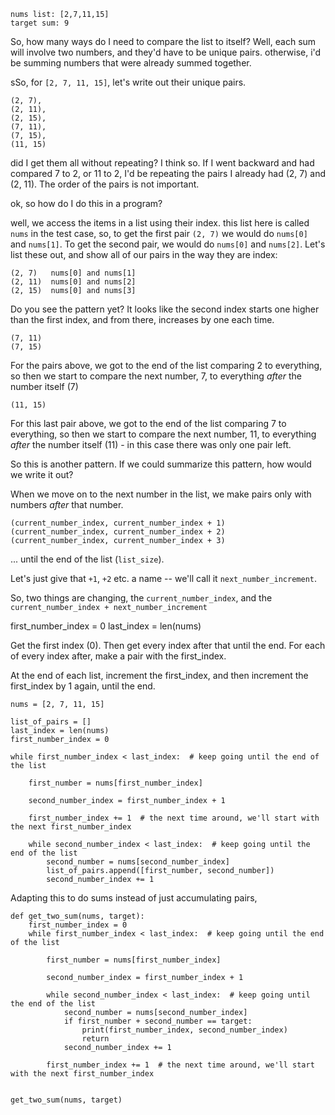 
```
nums list: [2,7,11,15]
target sum: 9
```

So, how many ways do I need to compare the list to itself?
Well, each sum will involve two numbers, and they'd have to be unique pairs.
otherwise, i'd be summing numbers that were already summed together.

sSo, for `[2, 7, 11, 15]`, let's write out their unique pairs.

```
(2, 7),
(2, 11),
(2, 15),
(7, 11),
(7, 15),
(11, 15)
```

did I get them all without repeating? I think so. If I went backward and had compared 7 to 2, or 11 to 2, I'd be repeating the pairs I already had (2, 7) and (2, 11). The order of the pairs is not important.

ok, so how do I do this in a program?

well, we access the items in a list using their index. this list here is called `nums` in the test case, so,
to get the first pair `(2, 7)` we would do `nums[0]` and `nums[1]`. To get the second pair, 
we would do `nums[0]` and `nums[2]`. Let's list these out, and show all of our pairs in the way they are index:

```
(2, 7)   nums[0] and nums[1]
(2, 11)  nums[0] and nums[2]
(2, 15)  nums[0] and nums[3]
```

Do you see the pattern yet? It looks like the second index starts one higher than the first index, and from there, increases by one each time.

```
(7, 11)  
(7, 15)
```

For the pairs above, we got to the end of the list comparing 2 to everything, so then we start
to compare the next number, 7, to everything *after* the number itself (7)

```
(11, 15)
```

For this last pair above, we got to the end of the list comparing 7 to everything, so then we start
to compare the next number, 11, to everything _after_ the number itself (11) - in this case there was only one pair left.


So this is another pattern. If we could summarize this pattern, how would we write it out?

When we move on to the next number in the list, we make pairs only with numbers *after* that number.

```
(current_number_index, current_number_index + 1)
(current_number_index, current_number_index + 2)
(current_number_index, current_number_index + 3)
```

... until the end of the list (`list_size`).

Let's just give that `+1`, `+2` etc. a name -- we'll call it `next_number_increment`.

So, two things are changing, the `current_number_index`, and the `current_number_index + next_number_increment`

first_number_index = 0
last_index = len(nums)

Get the first index (0). Then get every index after that until the end.
For each of every index after, make a pair with the first_index.

At the end of each list, increment the first_index, and then increment the first_index by 1 again, until the end.

```
nums = [2, 7, 11, 15]

list_of_pairs = []
last_index = len(nums)
first_number_index = 0

while first_number_index < last_index:  # keep going until the end of the list

    first_number = nums[first_number_index]

    second_number_index = first_number_index + 1

    first_number_index += 1  # the next time around, we'll start with the next first_number_index

    while second_number_index < last_index:  # keep going until the end of the list
        second_number = nums[second_number_index]
        list_of_pairs.append([first_number, second_number])
        second_number_index += 1
```

Adapting this to do sums instead of just accumulating pairs,

```
def get_two_sum(nums, target):
    first_number_index = 0
    while first_number_index < last_index:  # keep going until the end of the list

        first_number = nums[first_number_index]
    
        second_number_index = first_number_index + 1

        while second_number_index < last_index:  # keep going until the end of the list
            second_number = nums[second_number_index]
            if first_number + second_number == target:
                print(first_number_index, second_number_index)
                return
            second_number_index += 1

        first_number_index += 1  # the next time around, we'll start with the next first_number_index


get_two_sum(nums, target)
```

